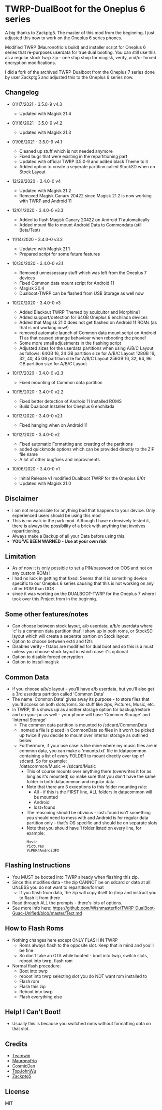 # TWRP-DualBoot for the Oneplus 6 series

A big thanks to Zackptg5. The master of this mod from the beginning. I just adjusted this now to work on the Oneplus 6 series phones.

Modified TWRP (Mauronofrio's build) and installer script for Oneplus 6 series that re-purposes userdata for true dual booting. You can still use this as a regular stock twrp zip - one stop shop for magisk, verity, and/or forced encryption modifications.

I did a fork of the archived TWRP-Dualboot from the Oneplus 7 series done by user Zackptg5 and adjusted this to the Oneplus 6 series now.

## Changelog
* 01/17/2021 - 3.5.0-9 v4.3
  * Updated with Magisk 21.4

* 01/16/2021 - 3.5.0-9 v4.2
  * Updated with Magisk 21.3

* 01/08/2021 - 3.5.0-9 v4.1
  * Cleaned up stuff which is not needed anymore
  * Fixed bugs that were existing in the repartitioning part
  * Updated with official TWRP 3.5.0-9 and added black Theme to it
  * Added option to create a seperate partition called StockSD when on Stock Layout

* 12/29/2020 - 3.4.0-0 v4
  * Updated with Magisk 21.2
  * Removed Magisk Canary 20422 since Magisk 21.2 is now working with TWRP and Android 11

* 12/01/2020 - 3.4.0-0 v3.3
  * Added to flash Magisk Canary 20422 on Android 11 automatically
  * Added mount file to mount Android Data to Commondata (still Beta/Test)

* 11/14/2020 - 3.4.0-0 v3.2
  * Updated with Magisk 21.1
  * Prepared script for some future features

* 10/30/2020 - 3.4.0-0 v3.1
  * Removed unnessessary stuff which was left from the Oneplus 7 devices
  * Fixed Common data mount script for Android 11
  * Magisk 20.4
  * Dualboot-TWRP can be flashed from USB Storage as well now

* 10/20/2020 - 3.4.0-0 v3
  * Added Blackout TWRP Themed by acuicultor and Morphine1
  * Added support/detection for 64GB Oneplus 6 enchilada devices
  * Added that Magisk 21.0 does not get flashed on Android 11 ROMs (as that is not working now!)
  * removed automatic launch of Common data mount script on Android 11 as that caused strange behaviour when rebooting the phone!
  * Some more small adjustments in the flashing script
  * Adjusted sizes for the userdata partitions when using A/B/C Layout as follows: 
    64GB    16, 24 GB partition size for A/B/C Layout
	128GB   16, 32, 40, 45 GB partition size for A/B/C Layout
	256GB   16, 32, 64, 96 GB partition size for A/B/C Layout

* 10/17/2020 - 3.4.0-0 v2.3
  * Fixed mounting of Common data partition
  
* 10/15/2020 - 3.4.0-0 v2.2
  * Fixed better detection of Android 11 Installed ROMS
  * Build Dualboot Installer for Oneplus 6 enchilada

* 10/13/2020 - 3.4.0-0 v2.1
  * Fixed hanging when on Android 11

* 10/12/2020 - 3.4.0-0 v2
  * Fixed automatic Formatting and creating of the partitions
  * added quickmode options which can be provided directly to the ZIP file name
  * A lot of other bugfixes and improvments
  
* 10/06/2020 - 3.4.0-0 v1
  * Initial Release v1 modified Dualboot TWRP for the Oneplus 6/6t
  * Updated with Magisk 21.0

## Disclaimer
* I am not responsible for anything bad that happens to your device. Only experienced users should be using this mod
* This is no walk in the park mod. Although I have extensively tested it, there is always the possibility of a brick with anything that involves repartitioning. 
* Always make a Backup of all your Data before using this.
* **YOU'VE BEEN WARNED - Use at your own risk**

## Limitation
* As of now it is only possible to set a PIN/password on OOS and not on any custom ROMs! 
* I had no luck in getting that fixed. Seems that it is something device specific to our Oneplus 6 series causing that this is not working on any other ROM than OOS
* since it was working on the DUALBOOT-TWRP for the Oneplus 7 where I took over this Project from in the beginnig.

## Some other features/notes
* Can choose between stock layout, a/b userdata, a/b/c userdata where 'c' is a common data partition that'll show up in both roms, or StockSD layout which will create a seperate partion on Stock layout
* Option to choose between ext4 and f2fs
* Disables verity - fstabs are modified for dual boot and so this is a must unless you choose stock layout in which case it's optional
* Option to disable forced encryption
* Option to install magisk

## Common Data
* If you choose a/b/c layout - you'll have a/b userdata, but you'll also get a 3rd userdata partition called 'Common Data'
* The name 'Common Data' gives away its purpose - to store files that you'll access on both slots/roms. So stuff like zips, Pictures, Music, etc.
* In TWRP, this shows up as another storage option for backup/restore and on your pc as well - your phone will have 'Common Storage' and 'Internal Storage'
  * The common data partition is mounted to /sdcard/CommonData
  * .nomedia file is placed in CommonData so files in it won't be picked up twice if you decide to mount over internal storage as outlined below
  * Furthermore, if your use case is like mine where my music files are in common data, you can make a 'mounts.txt' file in /datacommon containing a list of every FOLDER to mount directly over top of sdcard. So for example:<br/>
  /datacommon/Music -> /sdcard/Music
    * This of course mounts over anything there (overwrites it for as long as it's mounted) so make sure that you don't have the same folder in both datacommon and regular data
    * Note that there are 3 exceptions to this folder mounting rule:
      * All - if this is the FIRST line, ALL folders in datacommon will be mounted
      * Android
      * lost+found
    * The reasoning should be obvious - lost+found isn't something you should need to mess with and Android is for regular data partition only - that's OS specific and should be on separate slots
    * Note that you should have 1 folder listed on every line, for example:
      ```DCIM
      Music
      Pictures
      ViPER4AndroidFX
      ```

## Flashing Instructions
* You MUST be booted into TWRP already when flashing this zip.
* Since this modifies data - the zip CANNOT be on sdcard or data at all UNLESS you do not want to repartition/format
  * If you flash from data, the zip will copy itself to /tmp and instruct you to flash it from there
* Read through ALL the prompts - there's lots of options. 
* See more info here: https://github.com/Wishmasterflo/TWRP-DualBoot-Guac-Unified/blob/master/Text.md

## How to Flash Roms
* Nothing changes here except ONLY FLASH IN TWRP
  * Roms always flash to the opposite slot. Keep that in mind and you'll be fine
  * So don't take an OTA while booted - boot into twrp, switch slots, reboot into twrp, flash rom
* Normal flash procedure:
  * Boot into twrp
  * reboot into twrp selecting slot you do NOT want rom installed to
  * Flash rom
  * Flash this zip
  * Reboot into twrp
  * Flash everything else

## Help! I Can't Boot!
* Usually this is because you switched roms without formatting data on that slot.


## Credits

* [Teamwin](https://github.com/TeamWin)
* [Mauronofrio](https://github.com/mauronofrio/android_device_oneplus_guacamole_unified_TWRP)
* [CosmicDan](https://github.com/CosmicDan-Android/android_system_update_engine_tissotmanager-mod)
* [TopJohnWu](https://github.com/topjohnwu/Magisk)
* [Zackptg5](https://github.com/Zackptg5/TWRP-DualBoot-Guac-Unified)

## License

  MIT
